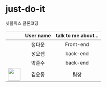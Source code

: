 # just-do-it
넷플릭스 클론코딩

|        | User name      | talk to me about... |
|:------ | :-----------: |:--------------------:|
|        | 정다운  |    Front-end         |
|        | 정요셉  |    back-end          |
|        | 박준수  |    back-end          |
|<img src="https://github.com/yund61/just-do-it/assets/139103417/dac019e3-8407-481c-9fd1-9a7f36ca484f" width="40">| 김윤동  | 팀장 |
